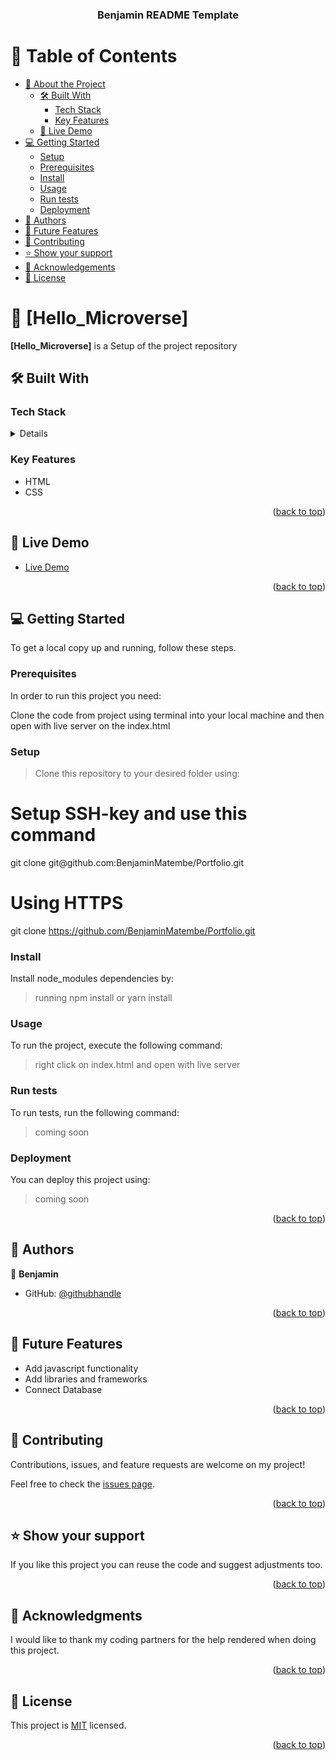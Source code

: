 <a name="readme-top"></a>

<!--
HOW TO USE:
This is an example of how you may give instructions on setting up your project locally.

Modify this file to match your project and remove sections that don't apply.

REQUIRED SECTIONS:
- Table of Contents
- About the Project
  - Built With
  - Live Demo
- Getting Started
- Authors
- Future Features
- Contributing
- Show your support
- Acknowledgements
- License

OPTIONAL SECTIONS:
- FAQ

After you're finished please remove all the comments and instructions!
-->

<div align="center">
  

  <h3><b>Benjamin README Template</b></h3>

</div>

<!-- TABLE OF CONTENTS -->

# 📗 Table of Contents

- [📖 About the Project](#about-project)
  - [🛠 Built With](#built-with)
    - [Tech Stack](#tech-stack)
    - [Key Features](#key-features)
  - [🚀 Live Demo](#live-demo)
- [💻 Getting Started](#getting-started)
  - [Setup](#setup)
  - [Prerequisites](#prerequisites)
  - [Install](#install)
  - [Usage](#usage)
  - [Run tests](#run-tests)
  - [Deployment](#triangular_flag_on_post-deployment)
- [👥 Authors](#authors)
- [🔭 Future Features](#future-features)
- [🤝 Contributing](#contributing)
- [⭐️ Show your support](#support)
- [🙏 Acknowledgements](#acknowledgements)
- [📝 License](#license)

<!-- PROJECT DESCRIPTION -->

# 📖 [Hello_Microverse] <a name="about-project"></a>



**[Hello_Microverse]** is a Setup of the project repository

## 🛠 Built With <a name="built-with"></a>

### Tech Stack <a name="tech-stack"></a>



<details>
  
  <ul>
    <li><a href="https://www.w3schools.com/html/">HTML</a></li>
    <li><a href="https://www.w3schools.com/css/">CSS</a></li>
  </ul>
</details>


<!-- Features -->

### Key Features <a name="key-features"></a>



<ul>
    <li>HTML</li>
    <li>CSS</li>
  </ul>

<p align="right">(<a href="#readme-top">back to top</a>)</p>

<!-- LIVE DEMO -->

## 🚀 Live Demo <a name="live-demo"></a>


<ul>
    <li><a href="http://127.0.0.1:5500/Portfolio/index.html">Live Demo</a></li>
    
  </ul>
  

<p align="right">(<a href="#readme-top">back to top</a>)</p>

<!-- GETTING STARTED -->

## 💻 Getting Started <a name="getting-started"></a>



To get a local copy up and running, follow these steps.

### Prerequisites

In order to run this project you need:


Clone the code from project using terminal into your local machine and then open with live server on the index.html



### Setup


>Clone this repository to your desired folder using:

 <h1>Setup SSH-key and use this command</h1>
 git clone git@github.com:BenjaminMatembe/Portfolio.git

 <h1>Using HTTPS</h1>

 git clone https://github.com/BenjaminMatembe/Portfolio.git




### Install

Install node_modules dependencies by:

>running npm install or yarn install

### Usage

To run the project, execute the following command:

>right click on index.html and open with live server

### Run tests

To run tests, run the following command:

>coming soon

### Deployment

You can deploy this project using:

>coming soon

<p align="right">(<a href="#readme-top">back to top</a>)</p>

<!-- AUTHORS -->

## 👥 Authors <a name="authors"></a>



👤 **Benjamin**

- GitHub: [@githubhandle](https://github.com/BenjaminMatembe)


<p align="right">(<a href="#readme-top">back to top</a>)</p>

<!-- FUTURE FEATURES -->

## 🔭 Future Features <a name="future-features"></a>


<ul>
    <li>Add javascript functionality</li>
    <li>Add libraries and frameworks</li>
    <li>Connect Database</li>
  </ul>

<p align="right">(<a href="#readme-top">back to top</a>)</p>

<!-- CONTRIBUTING -->

## 🤝 Contributing <a name="contributing"></a>

Contributions, issues, and feature requests are welcome on my project!

Feel free to check the [issues page](../../issues/).

<p align="right">(<a href="#readme-top">back to top</a>)</p>

<!-- SUPPORT -->

## ⭐️ Show your support <a name="support"></a>



If you like this project you can reuse the code and suggest adjustments too.

<p align="right">(<a href="#readme-top">back to top</a>)</p>

<!-- ACKNOWLEDGEMENTS -->

## 🙏 Acknowledgments <a name="acknowledgements"></a>



I would like to thank my coding partners for the help rendered when doing this project.

<p align="right">(<a href="#readme-top">back to top</a>)</p>


<!-- LICENSE -->

## 📝 License <a name="license"></a>

This project is [MIT](https://github.com/BenjaminMatembe/Portfolio/blob/main/MIT.md) licensed.



<p align="right">(<a href="#readme-top">back to top</a>)</p>

